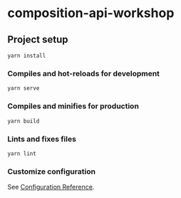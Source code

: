 # composition-api-workshop

## Project setup
```
yarn install
```

### Compiles and hot-reloads for development
```
yarn serve
```

### Compiles and minifies for production
```
yarn build
```

### Lints and fixes files
```
yarn lint
```

### Customize configuration
See [Configuration Reference](https://cli.vuejs.org/config/).

